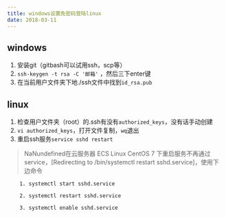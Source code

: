 ```yaml
---
title: windows设置免密码登陆linux
date: 2018-03-11
---
```

## windows
1. 安装git（gitbash可以试用ssh，scp等）
2. `ssh-keygen -t rsa -C '邮箱'` ，然后三下enter键
3. 在当前用户文件夹下地./ssh文件中找到`id_rsa.pub`

## linux
1. 检查用户文件夹（root）的.ssh有没有`authorized_keys`，没有话手动创建
2. `vi authorized_keys`，打开文件复制，`wq`退出
3. 重启ssh服务`service sshd restart`

> NaNundefined在云服务器 ECS Linux CentOS 7 下重启服务不再通过 service，[Redirecting to /bin/systemctl restart sshd.service]，使用下边命令  


```
    1. systemctl start sshd.service
   
    2. systemctl restart sshd.service
    
    3. systemctl enable sshd.service
```

  
